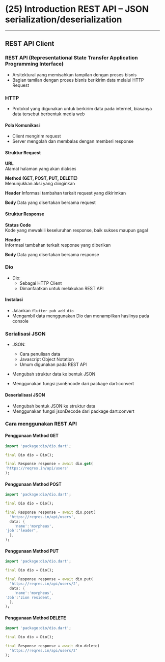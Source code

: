 # (25) Introduction REST API – JSON serialization/deserialization

---

## REST API Client

### REST API (Representational State Transfer Application Programming Interface)

- Arsitektural yang memisahkan tampilan dengan proses bisnis
- Bagian tamilan dengan proses bisnis berikirim data melalui HTTP Request
### HTTP
- Protokol yang digunakan untuk berkirim data pada internet, biasanya data tersebut berbentuk media web

#### Pola Komunikasi

- Client mengirim request
- Server mengolah dan membalas dengan memberi response

#### Struktur Request

**URL**</br>
Alamat halaman yang akan diakses

**Method (GET, POST, PUT, DELETE)**</br>
Menunjukkan aksi yang diinginkan

**Header**
Informasi tambahan terkait request yang dikirimkan

**Body**
Data yang disertakan bersama request

#### Struktur Response

**Status Code**</br>
Kode yang mewakili keseluruhan response, baik sukses maupun gagal

**Header**</br>
Informasi tambahan terkait response yang diberikan

**Body**
Data yang disertakan bersama response 

### Dio

- Dio:
  - Sebagai HTTP Client
  - Dimanfaatkan untuk melakukan REST API

#### Instalasi

- Jalankan ```flutter pub add dio```
- Mengambil data menggunakan Dio dan menampilkan hasilnya pada console

### Serialisasi JSON

- JSON:
  - Cara penulisan data
  - Javascript Object Notation
  - Umum digunakan pada REST API

- Mengubah struktur data ke bentuk JSON
- Menggunakan fungsi jsonEncode dari package dart:convert

#### Deserialisasi JSON

- Mengubah bentuk JSON ke struktur data
- Menggunakan fungsi jsonDecode dari package dart:convert

### Cara menggunakan REST API

#### Penggunaan Method GET

```dart
import 'package:dio/dio.dart';

final Dio dio = Dio();

final Response response = await dio.get(
'https://reqres.in/api/users'
);
```

#### Penggunaan Method POST

```dart
import 'package:dio/dio.dart';

final Dio dio = Dio();

final Response response = await dio.post(
  'https://reqres.in/api/users',
  data: {
    'name':'morpheus',
'job':'leader',
  },
);
```

#### Penggunaan Method PUT

```dart
import 'package:dio/dio.dart';

final Dio dio = Dio();

final Response response = await dio.put(
  'https://reqres.in/api/users/2',
  data: {
    'name':'morpheus',
'Job':'zion resident,
  },
);
```

#### Penggunaan Method DELETE

```dart
import 'package:dio/dio.dart';

final Dio dio = Dio();

final Response response = await dio.delete(
  'https://reqres.in/api/users/2'
);
```